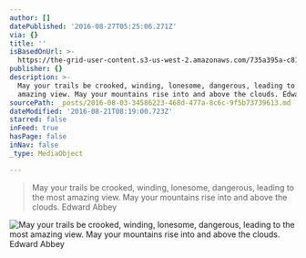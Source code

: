 ```yaml
---
author: []
datePublished: '2016-08-27T05:25:06.271Z'
via: {}
title: ''
isBasedOnUrl: >-
  https://the-grid-user-content.s3-us-west-2.amazonaws.com/735a395a-c812-4561-b28d-0c4ebac2a62b.jpg
publisher: {}
description: >-
  May your trails be crooked, winding, lonesome, dangerous, leading to the most
  amazing view. May your mountains rise into and above the clouds. Edward Abbey 
sourcePath: _posts/2016-08-03-34586223-468d-477a-8c6c-9f5b73739613.md
dateModified: '2016-08-21T08:19:00.723Z'
starred: false
inFeed: true
hasPage: false
inNav: false
_type: MediaObject

---
```

> May your trails be crooked, winding, lonesome, dangerous, leading to the most amazing view. May your mountains rise into and above the clouds. Edward Abbey

![May your trails be crooked, winding, lonesome, dangerous, leading to the most amazing view. May your mountains rise into and above the clouds. Edward Abbey ](https://the-grid-user-content.s3-us-west-2.amazonaws.com/735a395a-c812-4561-b28d-0c4ebac2a62b.jpg)